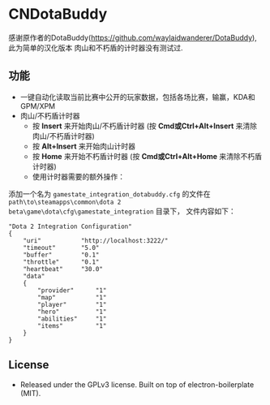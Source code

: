 CNDotaBuddy
===========

感谢原作者的DotaBuddy(https://github.com/waylaidwanderer/DotaBuddy), 此为简单的汉化版本 
肉山和不朽盾的计时器没有测试过.

## 功能
* 一键自动化读取当前比赛中公开的玩家数据，包括各场比赛，输赢，KDA和GPM/XPM
* 肉山/不朽盾计时器
    * 按 **Insert** 来开始肉山/不朽盾计时器 (按 **Cmd或Ctrl+Alt+Insert** 来清除肉山/不朽盾计时器)
    * 按 **Alt+Insert** 来开始肉山计时器
    * 按 **Home** 来开始不朽盾计时器 (按 **Cmd或Ctrl+Alt+Home** 来清除不朽盾计时器)
    * 使用计时器需要的额外操作：
    
添加一个名为 `gamestate_integration_dotabuddy.cfg` 的文件在 `path\to\steamapps\common\dota 2 beta\game\dota\cfg\gamestate_integration` 目录下， 文件内容如下：

    "Dota 2 Integration Configuration"
	{
	    "uri"           "http://localhost:3222/"
	    "timeout"       "5.0"
	    "buffer"        "0.1"
	    "throttle"      "0.1"
	    "heartbeat"     "30.0"
	    "data"
	    {
	        "provider"      "1"
	        "map"           "1"
	        "player"        "1"
	        "hero"          "1"
	        "abilities"     "1"
	        "items"         "1"
	    }
	}

## License
* Released under the GPLv3 license. Built on top of electron-boilerplate (MIT).
